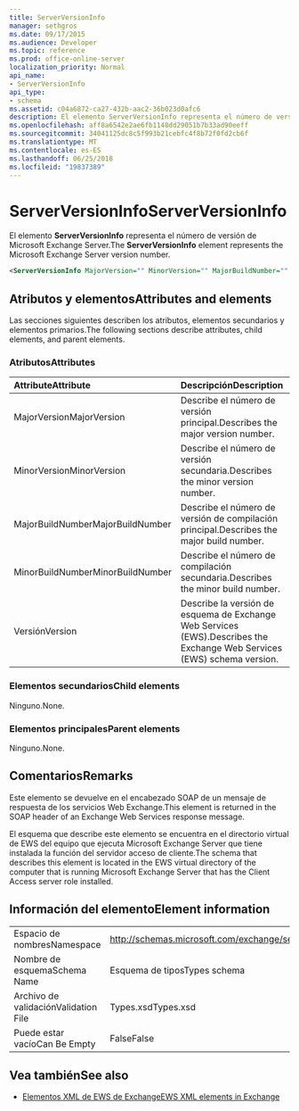 ```yaml
---
title: ServerVersionInfo
manager: sethgros
ms.date: 09/17/2015
ms.audience: Developer
ms.topic: reference
ms.prod: office-online-server
localization_priority: Normal
api_name:
- ServerVersionInfo
api_type:
- schema
ms.assetid: c04a6872-ca27-432b-aac2-36b023d0afc6
description: El elemento ServerVersionInfo representa el número de versión de Microsoft Exchange Server.
ms.openlocfilehash: aff8a6542e2ae6fb1148dd29051b7b33ad90eeff
ms.sourcegitcommit: 34041125dc8c5f993b21cebfc4f8b72f0fd2cb6f
ms.translationtype: MT
ms.contentlocale: es-ES
ms.lasthandoff: 06/25/2018
ms.locfileid: "19837389"
---
```

# <a name="serverversioninfo"></a><span data-ttu-id="632e6-103">ServerVersionInfo</span><span class="sxs-lookup"><span data-stu-id="632e6-103">ServerVersionInfo</span></span>

<span data-ttu-id="632e6-104">El elemento **ServerVersionInfo** representa el número de versión de Microsoft Exchange Server.</span><span class="sxs-lookup"><span data-stu-id="632e6-104">The **ServerVersionInfo** element represents the Microsoft Exchange Server version number.</span></span> 
  
```xml
<ServerVersionInfo MajorVersion="" MinorVersion="" MajorBuildNumber="" MinorBuildNumber="" Version="" />
```

## <a name="attributes-and-elements"></a><span data-ttu-id="632e6-105">Atributos y elementos</span><span class="sxs-lookup"><span data-stu-id="632e6-105">Attributes and elements</span></span>

<span data-ttu-id="632e6-106">Las secciones siguientes describen los atributos, elementos secundarios y elementos primarios.</span><span class="sxs-lookup"><span data-stu-id="632e6-106">The following sections describe attributes, child elements, and parent elements.</span></span>
  
### <a name="attributes"></a><span data-ttu-id="632e6-107">Atributos</span><span class="sxs-lookup"><span data-stu-id="632e6-107">Attributes</span></span>

|<span data-ttu-id="632e6-108">**Attribute**</span><span class="sxs-lookup"><span data-stu-id="632e6-108">**Attribute**</span></span>|<span data-ttu-id="632e6-109">**Descripción**</span><span class="sxs-lookup"><span data-stu-id="632e6-109">**Description**</span></span>|
|:-----|:-----|
|<span data-ttu-id="632e6-110">MajorVersion</span><span class="sxs-lookup"><span data-stu-id="632e6-110">MajorVersion</span></span>  <br/> |<span data-ttu-id="632e6-111">Describe el número de versión principal.</span><span class="sxs-lookup"><span data-stu-id="632e6-111">Describes the major version number.</span></span>  <br/> |
|<span data-ttu-id="632e6-112">MinorVersion</span><span class="sxs-lookup"><span data-stu-id="632e6-112">MinorVersion</span></span>  <br/> |<span data-ttu-id="632e6-113">Describe el número de versión secundaria.</span><span class="sxs-lookup"><span data-stu-id="632e6-113">Describes the minor version number.</span></span>  <br/> |
|<span data-ttu-id="632e6-114">MajorBuildNumber</span><span class="sxs-lookup"><span data-stu-id="632e6-114">MajorBuildNumber</span></span>  <br/> |<span data-ttu-id="632e6-115">Describe el número de versión de compilación principal.</span><span class="sxs-lookup"><span data-stu-id="632e6-115">Describes the major build number.</span></span>  <br/> |
|<span data-ttu-id="632e6-116">MinorBuildNumber</span><span class="sxs-lookup"><span data-stu-id="632e6-116">MinorBuildNumber</span></span>  <br/> |<span data-ttu-id="632e6-117">Describe el número de compilación secundaria.</span><span class="sxs-lookup"><span data-stu-id="632e6-117">Describes the minor build number.</span></span>  <br/> |
|<span data-ttu-id="632e6-118">Versión</span><span class="sxs-lookup"><span data-stu-id="632e6-118">Version</span></span>  <br/> |<span data-ttu-id="632e6-119">Describe la versión de esquema de Exchange Web Services (EWS).</span><span class="sxs-lookup"><span data-stu-id="632e6-119">Describes the Exchange Web Services (EWS) schema version.</span></span>  <br/> |
   
### <a name="child-elements"></a><span data-ttu-id="632e6-120">Elementos secundarios</span><span class="sxs-lookup"><span data-stu-id="632e6-120">Child elements</span></span>

<span data-ttu-id="632e6-121">Ninguno.</span><span class="sxs-lookup"><span data-stu-id="632e6-121">None.</span></span>
  
### <a name="parent-elements"></a><span data-ttu-id="632e6-122">Elementos principales</span><span class="sxs-lookup"><span data-stu-id="632e6-122">Parent elements</span></span>

<span data-ttu-id="632e6-123">Ninguno.</span><span class="sxs-lookup"><span data-stu-id="632e6-123">None.</span></span>
  
## <a name="remarks"></a><span data-ttu-id="632e6-124">Comentarios</span><span class="sxs-lookup"><span data-stu-id="632e6-124">Remarks</span></span>

<span data-ttu-id="632e6-125">Este elemento se devuelve en el encabezado SOAP de un mensaje de respuesta de los servicios Web Exchange.</span><span class="sxs-lookup"><span data-stu-id="632e6-125">This element is returned in the SOAP header of an Exchange Web Services response message.</span></span>
  
<span data-ttu-id="632e6-126">El esquema que describe este elemento se encuentra en el directorio virtual de EWS del equipo que ejecuta Microsoft Exchange Server que tiene instalada la función del servidor acceso de cliente.</span><span class="sxs-lookup"><span data-stu-id="632e6-126">The schema that describes this element is located in the EWS virtual directory of the computer that is running Microsoft Exchange Server that has the Client Access server role installed.</span></span> 
  
## <a name="element-information"></a><span data-ttu-id="632e6-127">Información del elemento</span><span class="sxs-lookup"><span data-stu-id="632e6-127">Element information</span></span>

|||
|:-----|:-----|
|<span data-ttu-id="632e6-128">Espacio de nombres</span><span class="sxs-lookup"><span data-stu-id="632e6-128">Namespace</span></span>  <br/> |http://schemas.microsoft.com/exchange/services/2006/types  <br/> |
|<span data-ttu-id="632e6-129">Nombre de esquema</span><span class="sxs-lookup"><span data-stu-id="632e6-129">Schema Name</span></span>  <br/> |<span data-ttu-id="632e6-130">Esquema de tipos</span><span class="sxs-lookup"><span data-stu-id="632e6-130">Types schema</span></span>  <br/> |
|<span data-ttu-id="632e6-131">Archivo de validación</span><span class="sxs-lookup"><span data-stu-id="632e6-131">Validation File</span></span>  <br/> |<span data-ttu-id="632e6-132">Types.xsd</span><span class="sxs-lookup"><span data-stu-id="632e6-132">Types.xsd</span></span>  <br/> |
|<span data-ttu-id="632e6-133">Puede estar vacío</span><span class="sxs-lookup"><span data-stu-id="632e6-133">Can Be Empty</span></span>  <br/> |<span data-ttu-id="632e6-134">False</span><span class="sxs-lookup"><span data-stu-id="632e6-134">False</span></span>  <br/> |
   
## <a name="see-also"></a><span data-ttu-id="632e6-135">Vea también</span><span class="sxs-lookup"><span data-stu-id="632e6-135">See also</span></span>



- [<span data-ttu-id="632e6-136">Elementos XML de EWS de Exchange</span><span class="sxs-lookup"><span data-stu-id="632e6-136">EWS XML elements in Exchange</span></span>](ews-xml-elements-in-exchange.md)

